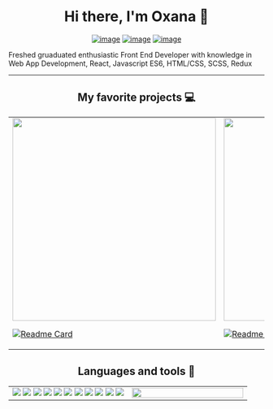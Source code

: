 # <div align="center" width="100%"> Hi there, I'm Oxana  👋</div>
<div align="center" width="100%">

[![image](https://img.shields.io/badge/PORTFOLIO-{8B89CC}?style=for-the-badge&logoColor=white)](https://oth21dev.github.io/portfolio/)
[![image](https://img.shields.io/badge/LinkedIn-0077B5?style=for-the-badge&logo=linkedin&logoColor=white)](https://www.linkedin.com/in/oxana-theis-417922158/)
[![image](https://img.shields.io/badge/ProtonMail-8B89CC?style=for-the-badge&logo=protonmail&logoColor=white)](mailto:otheis@protonmail.com)



</div>


<p>Freshed gruaduated enthusiastic Front End Developer with knowledge in Web App Development, React, Javascript ES6, HTML/CSS, SCSS, Redux </p>

___________________________________________________________________________________________________________________________________________________________________

## <div align="center" width="100%"> My favorite projects :computer: </div>

    
                         
<table>             
<tr width="100%">


</tr>
  
<tr>
<td >
<div>
  <img width="400px"  src ='https://user-images.githubusercontent.com/81259062/210135092-4dde0fcc-38a4-4ec3-8b9d-90da0f6d94a2.gif'>
  </div>

[![Readme Card](https://github-readme-stats.vercel.app/api/pin/?username=OTH21DEV&repo=OxanaTheis_13_03082022&theme=transparent)](https://github.com/OTH21DEV/OxanaTheis_13_03082022)
  
  
  
  
</td>



<td >

<div>
  <img width="400px" src ='https://user-images.githubusercontent.com/81259062/210135209-7356c66e-3878-4167-82cf-1a6a1ac194fd.gif'>
  </div>

[![Readme Card](https://github-readme-stats.vercel.app/api/pin/?username=OTH21DEV&repo=OxanaTheis_7_02012022&theme=transparent)](https://github.com/OTH21DEV/OxanaTheis_7_02012022)
  
<!--add one more card for test
  
  <div>
  <img width="400px" src ='https://user-images.githubusercontent.com/81259062/210132366-3a5dcbca-20be-4f9c-926c-c9a1e59b87df.gif'>
  </div>

[![Readme Card](https://github-readme-stats.vercel.app/api/pin/?username=OTH21DEV&repo=OxanaTheis_7_02012022&theme=transparent)](https://github.com/OTH21DEV/OxanaTheis_7_02012022)
  -->
  
</td>
    </tr>
</table>
                         
## <div align="center" width="100%"> Languages and tools :hammer: </div>

<table >
<tr width="100%">


</tr>
<tr>
<td width="50%">
<img src="https://img.shields.io/badge/JavaScript-323330?style=for-the-badge&logo=javascript&logoColor=F7DF1E">
  <img src="https://img.shields.io/badge/React-20232A?style=for-the-badge&logo=react&logoColor=61DAFB">
  <img src="https://img.shields.io/badge/HTML5-E34F26?style=for-the-badge&logo=html5&logoColor=white">
 <img src="https://img.shields.io/badge/CSS3-1572B6?style=for-the-badge&logo=css3&logoColor=white">
   <img src="https://img.shields.io/badge/GitHub-100000?style=for-the-badge&logo=github&logoColor=white">
   <img src="https://img.shields.io/badge/Redux-593D88?style=for-the-badge&logo=redux&logoColor=white">
   <img src="https://img.shields.io/badge/Figma-F24E1E?style=for-the-badge&logo=figma&logoColor=white">
   <img src="https://img.shields.io/badge/gimp-5C5543?style=for-the-badge&logo=gimp&logoColor=white">
   <img src="https://img.shields.io/badge/Sass-CC6699?style=for-the-badge&logo=sass&logoColor=white">
   <img src="https://img.shields.io/badge/Heroku-430098?style=for-the-badge&logo=heroku&logoColor=white">
   <img src="https://img.shields.io/badge/VSCode-0078D4?style=for-the-badge&logo=visual%20studio%20code&logoColor=white">


  </div>
</td>
<td >

  <img src="https://github-readme-stats.vercel.app/api/top-langs/?username=OTH21DEV&layout=compact&theme=transparent" width="100%"/>

  
</td>
</tr>
</table>





<!--
[![Top Langs](https://github-readme-stats.vercel.app/api/top-langs/?username=OTH21DEV&layout=compact)](https://github.com/OTH21DEV/github-readme-stats)

Here are some ideas to get you started:

Hi there, I'm Oxana 😄
- 🌱 I’m currently learning ...
- 👯 I’m looking to collaborate on ...
- 🤔 I’m looking for help with ...
- 💬 Ask me about ...
- 📫 How to reach me: ...
- 😄 Pronouns: ...
- ⚡ Fun fact: ...
-->
